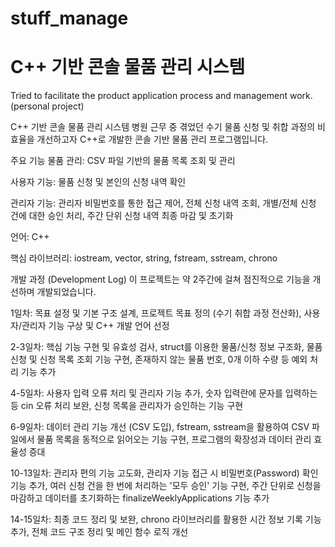 # stuff_manage
# C++ 기반 콘솔 물품 관리 시스템
Tried to facilitate the product application process and management work. (personal project)

C++ 기반 콘솔 물품 관리 시스템 병원 근무 중 겪었던 수기 물품 신청 및 취합 과정의 비효율을 개선하고자 C++로 개발한 콘솔 기반 물품 관리 프로그램입니다.

주요 기능
물품 관리: CSV 파일 기반의 물품 목록 조회 및 관리

사용자 기능: 물품 신청 및 본인의 신청 내역 확인

관리자 기능: 관리자 비밀번호를 통한 접근 제어, 전체 신청 내역 조회, 개별/전체 신청 건에 대한 승인 처리, 주간 단위 신청 내역 최종 마감 및 초기화

언어: C++

핵심 라이브러리: iostream, vector, string, fstream, sstream, chrono

개발 과정 (Development Log) 이 프로젝트는 약 2주간에 걸쳐 점진적으로 기능을 개선하며 개발되었습니다.

1일차: 목표 설정 및 기본 구조 설계, 프로젝트 목표 정의 (수기 취합 과정 전산화), 사용자/관리자 기능 구상 및 C++ 개발 언어 선정

2-3일차: 핵심 기능 구현 및 유효성 검사, struct를 이용한 물품/신청 정보 구조화, 물품 신청 및 신청 목록 조회 기능 구현, 존재하지 않는 물품 번호, 0개 이하 수량 등 예외 처리 기능 추가

4-5일차: 사용자 입력 오류 처리 및 관리자 기능 추가, 숫자 입력란에 문자를 입력하는 등 cin 오류 처리 보완, 신청 목록을 관리자가 승인하는 기능 구현

6-9일차: 데이터 관리 기능 개선 (CSV 도입), fstream, sstream을 활용하여 CSV 파일에서 물품 목록을 동적으로 읽어오는 기능 구현, 프로그램의 확장성과 데이터 관리 효율성 증대

10-13일차: 관리자 편의 기능 고도화, 관리자 기능 접근 시 비밀번호(Password) 확인 기능 추가, 여러 신청 건을 한 번에 처리하는 '모두 승인' 기능 구현, 주간 단위로 신청을 마감하고 데이터를 초기화하는 finalizeWeeklyApplications 기능 추가

14-15일차: 최종 코드 정리 및 보완, chrono 라이브러리를 활용한 시간 정보 기록 기능 추가, 전체 코드 구조 정리 및 메인 함수 로직 개선
